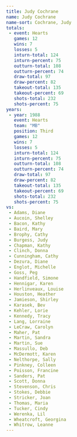 ```yaml
---
title: Judy Cochrane
name: Judy Cochrane
name-sort: Cochrane, Judy
totals:
 - event: Hearts
   games: 12
   wins: 7
   losses: 5
   inturn-total: 124
   inturn-percent: 75
   outturn-total: 108
   outturn-percent: 74
   draw-total: 97
   draw-percent: 82
   takeout-total: 135
   takeout-percent: 69
   shots-total: 232
   shots-percent: 75
years:
 - year: 1988
   event: Hearts
   team: "MB"
   position: Third
   games: 12
   wins: 7
   losses: 5
   inturn-total: 124
   inturn-percent: 75
   outturn-total: 108
   outturn-percent: 74
   draw-total: 97
   draw-percent: 82
   takeout-total: 135
   takeout-percent: 69
   shots-total: 232
   shots-percent: 75
vs:
 - Adams, Diane
 - Aucoin, Shelley
 - Bacon, Kathy
 - Baird, Mary
 - Brophy, Cathy
 - Burgess, Judy
 - Chapman, Kathy
 - Clinch, Donna
 - Cunningham, Cathy
 - Dezura, Diane
 - Englot, Michelle
 - Goss, Peg
 - Handfield, Simone
 - Hennigar, Karen
 - Herlinveaux, Louise
 - Houston, Heather
 - Jamieson, Shirley
 - Karasek, Bev
 - Kehler, Lorie
 - Kennedy, Tracy
 - Lang, Lorraine
 - LeCraw, Carolyn
 - Maher, Pat
 - Martin, Sandra
 - Martin, Sue
 - Massullo, Deb
 - McDermott, Karen
 - Nelthorpe, Sally
 - Pinkney, Colleen
 - Poisson, Francine
 - Sanders, Pat
 - Scott, Donna
 - Stevenson, Chris
 - Stokes, Debbie
 - Stricker, Joan
 - Thomas, Maria
 - Tucker, Cindy
 - Werenka, Lil
 - Wheatcroft, Georgina
 - Whitrow, Leanne
---
```

